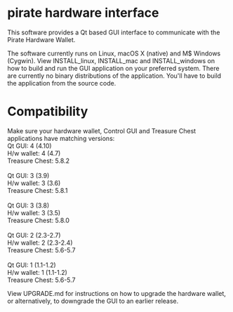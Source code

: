 # pirate hardware interface
This software provides a Qt based GUI interface to communicate with the Pirate Hardware Wallet. 

The software currently runs on Linux, macOS X (native) and M$ Windows (Cygwin). View INSTALL_linux, INSTALL_mac and INSTALL_windows on how to build and run the GUI application on your preferred system.
There are currently no binary distributions of the application. You'll have to build the application from the source code.

Compatibility
=============
Make sure your hardware wallet, Control GUI and Treasure Chest applications have matching versions:
<br>
Qt GUI: 4 (4.10)<br>
H/w wallet: 4 (4.7)<br>
Treasure Chest: 5.8.2<br>
<br>
Qt GUI: 3 (3.9)<br>
H/w wallet: 3 (3.6)<br>
Treasure Chest: 5.8.1<br>
<br>
Qt GUI: 3 (3.8)<br>
H/w wallet: 3 (3.5)<br>
Treasure Chest: 5.8.0<br>
<br>
Qt GUI: 2 (2.3-2.7)<br>
H/w wallet: 2 (2.3-2.4)<br>
Treasure Chest: 5.6-5.7<br>
<br>
Qt GUI: 1 (1.1-1.2)<br>
H/w wallet: 1 (1.1-1.2)<br>
Treasure Chest: 5.6-5.7<br>

View UPGRADE.md for instructions on how to upgrade the hardware wallet, or alternatively, to downgrade the GUI to an earlier release.

